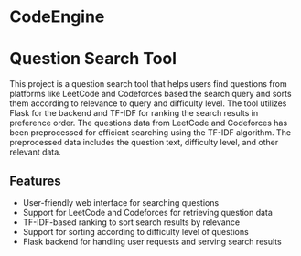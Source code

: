 # CodeEngine
# Question Search Tool

This project is a question search tool that helps users find questions from platforms like LeetCode and Codeforces based the search query and sorts them according to relevance to query and difficulty level.
The tool utilizes Flask for the backend and TF-IDF for ranking the search results in preference order.
The questions data from LeetCode and Codeforces has been preprocessed for efficient searching using the TF-IDF algorithm. The preprocessed data includes the question text, difficulty level, and other relevant data.

## Features

- User-friendly web interface for searching questions
- Support for LeetCode and Codeforces for retrieving question data
- TF-IDF-based ranking to sort search results by relevance
- Support for sorting according to difficulty level of questions
- Flask backend for handling user requests and serving search results
